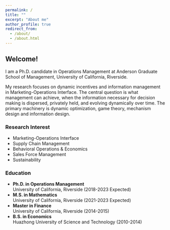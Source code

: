 ```yaml
---
permalink: /
title: ""
excerpt: "About me"
author_profile: true
redirect_from: 
  - /about/
  - /about.html
---
```


## Welcome!

I am a Ph.D. candidate in Operations Management at Anderson Graduate School of Management, University of California, Riverside.

My research focuses on dynamic incentives and information management in Marketing-Operations Interface. The central question is what management can achieve, when the information necessary for decision making is dispersed, privately held, and evolving dynamically over time. The primary machinery is dynamic optimization, game theory, mechanism design and information design.

### Research Interest
   
* Marketing-Operations Interface
* Supply Chain Management
* Behavioral Operations & Economics
* Sales Force Management
* Sustainability

### Education

* **Ph.D. in Operations Management**   
University of California, Riverside (2018-2023 Expected)
* **M.S. in Mathematics**    
University of California, Riverside (2021-2023 Expected)
* **Master in Finance**    
University of California, Riverside (2014-2015)
* **B.S. in Economics**    
Huazhong University of Science and Technology (2010-2014)

